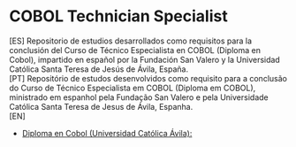 # COBOL Technician Specialist

[ES] Repositorio de estudios desarrollados como requisitos para la conclusión del Curso de Técnico Especialista en COBOL (Diploma en Cobol), impartido en español por la Fundación San Valero y la Universidad Católica Santa Teresa de Jesús de Ávila, España.  
[PT] Repositório de estudos desenvolvidos como requisito para a conclusão do Curso de Técnico Especialista em COBOL (Diploma em COBOL), ministrado em espanhol pela Fundação San Valero e pela Universidade Católica Santa Teresa de Jesus de Ávila, Espanha.  
[EN]  

* [Diploma en Cobol (Universidad Católica Ávila):](https://github.com/fermyno/mainframe/tree/main/COBOL/Cobol-technician-specialist)  
